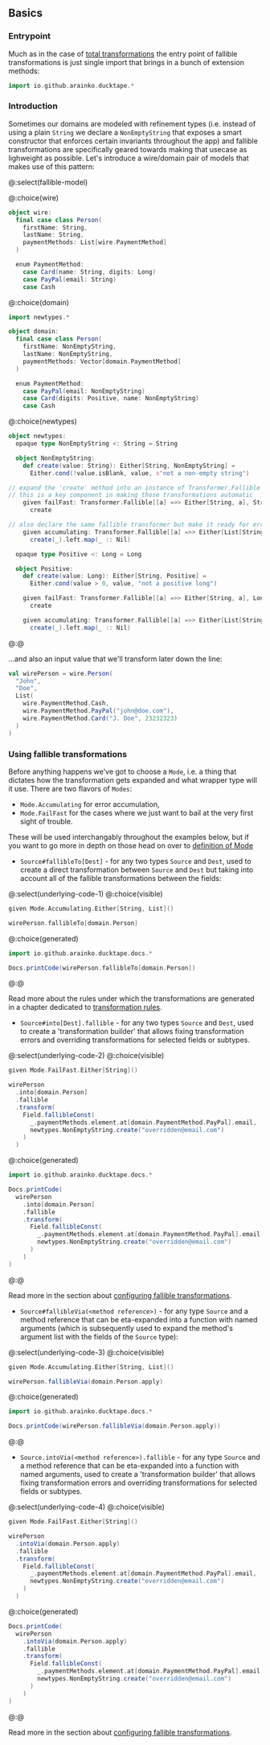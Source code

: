 ## Basics

### Entrypoint

Much as in the case of [total transformations](../total_transformations/basics.md) the entry point of fallible transformations is just single import that brings in a bunch of extension methods:

```scala mdoc
import io.github.arainko.ducktape.*
```

### Introduction

Sometimes our domains are modeled with refinement types (i.e. instead of using a plain `String` we declare a `NonEmptyString` that exposes a smart constructor that enforces certain invariants throughout the app) and fallible transformations are specifically geared towards making that usecase as lighweight as possible. Let's introduce a wire/domain pair of models that makes use of this pattern:

@:select(fallible-model)

@:choice(wire)
```scala mdoc
object wire:
  final case class Person(
    firstName: String,
    lastName: String,
    paymentMethods: List[wire.PaymentMethod]
  )

  enum PaymentMethod:
    case Card(name: String, digits: Long)
    case PayPal(email: String)
    case Cash
```

@:choice(domain)
```scala mdoc
import newtypes.*

object domain:
  final case class Person(
    firstName: NonEmptyString,
    lastName: NonEmptyString,
    paymentMethods: Vector[domain.PaymentMethod]
  )

  enum PaymentMethod:
    case PayPal(email: NonEmptyString)
    case Card(digits: Positive, name: NonEmptyString)
    case Cash
```
@:choice(newtypes)
```scala mdoc
object newtypes:
  opaque type NonEmptyString <: String = String

  object NonEmptyString:
    def create(value: String): Either[String, NonEmptyString] =
      Either.cond(!value.isBlank, value, s"not a non-empty string")

// expand the 'create' method into an instance of Transformer.Fallible
// this is a key component in making those transformations automatic
    given failFast: Transformer.Fallible[[a] =>> Either[String, a], String, NonEmptyString] =
      create

// also declare the same fallible transformer but make it ready for error accumulation
    given accumulating: Transformer.Fallible[[a] =>> Either[List[String], a], String, NonEmptyString] =
      create(_).left.map(_ :: Nil)

  opaque type Positive <: Long = Long

  object Positive:
    def create(value: Long): Either[String, Positive] =
      Either.cond(value > 0, value, "not a positive long")

    given failFast: Transformer.Fallible[[a] =>> Either[String, a], Long, Positive] =
      create

    given accumulating: Transformer.Fallible[[a] =>> Either[List[String], a], Long, Positive] =
      create(_).left.map(_ :: Nil)
```
@:@

...and also an input value that we'll transform later down the line:

```scala mdoc:silent
val wirePerson = wire.Person(
  "John",
  "Doe",
  List(
    wire.PaymentMethod.Cash,
    wire.PaymentMethod.PayPal("john@doe.com"),
    wire.PaymentMethod.Card("J. Doe", 23232323)
  )
)
```

### Using fallible transformations

Before anything happens we've got to choose a `Mode`, i.e. a thing that dictates how the transformation gets expanded and what wrapper type will it use.
There are two flavors of `Modes`:
* `Mode.Accumulating` for error accumulation,
* `Mode.FailFast` for the cases where we just want to bail at the very first sight of trouble.

These will be used interchangably throughout the examples below, but if you want to go more in depth on those head on over to [definition of Mode](definition_of_transformer_fallible_and_mode.md)

* `Source#fallibleTo[Dest]` - for any two types `Source` and `Dest`, used to create a direct transformation between `Source` and `Dest` but taking into account all of the fallible transformations between the fields:

@:select(underlying-code-1)
@:choice(visible)
```scala mdoc
given Mode.Accumulating.Either[String, List]()

wirePerson.fallibleTo[domain.Person]
```
@:choice(generated)
```scala mdoc:passthrough
import io.github.arainko.ducktape.docs.*

Docs.printCode(wirePerson.fallibleTo[domain.Person])
``` 
@:@

Read more about the rules under which the transformations are generated in a chapter dedicated to [transformation rules](../transformation_rules.md).

* `Source#into[Dest].fallible` -  for any two types `Source` and `Dest`, used to create a 'transformation builder' that allows fixing transformation errors and overriding transformations for selected fields or subtypes.

@:select(underlying-code-2)
@:choice(visible)
```scala mdoc:nest
given Mode.FailFast.Either[String]()

wirePerson
  .into[domain.Person]
  .fallible
  .transform(
    Field.fallibleConst(
      _.paymentMethods.element.at[domain.PaymentMethod.PayPal].email,
      newtypes.NonEmptyString.create("overridden@email.com")
    )
  )
```
@:choice(generated)
```scala mdoc:passthrough
import io.github.arainko.ducktape.docs.*

Docs.printCode(
  wirePerson
    .into[domain.Person]
    .fallible
    .transform(
      Field.fallibleConst(
        _.paymentMethods.element.at[domain.PaymentMethod.PayPal].email,
        newtypes.NonEmptyString.create("overridden@email.com")
      )
    )
)
``` 
@:@

Read more in the section about [configuring fallible transformations](configuring_fallible_transformations.md).

* `Source#fallibleVia(<method reference>)` - for any type `Source` and a method reference that can be eta-expanded into a function with named arguments (which is subsequently used to expand the method's argument list with the fields of the `Source` type):

@:select(underlying-code-3)
@:choice(visible)
```scala mdoc:nest
given Mode.Accumulating.Either[String, List]()

wirePerson.fallibleVia(domain.Person.apply)
```
@:choice(generated)
```scala mdoc:passthrough
import io.github.arainko.ducktape.docs.*

Docs.printCode(wirePerson.fallibleVia(domain.Person.apply))
``` 
@:@

* `Source.intoVia(<method reference>).fallible` - for any type `Source` and a method reference that can be eta-expanded into a function with named arguments, used to create a 'transformation builder' that allows fixing transformation errors and overriding transformations for selected fields or subtypes.

@:select(underlying-code-4)
@:choice(visible)
```scala mdoc:nest
given Mode.FailFast.Either[String]()

wirePerson
  .intoVia(domain.Person.apply)
  .fallible
  .transform(
    Field.fallibleConst(
      _.paymentMethods.element.at[domain.PaymentMethod.PayPal].email,
      newtypes.NonEmptyString.create("overridden@email.com")
    )
  )
```

@:choice(generated)
```scala mdoc:passthrough
Docs.printCode(
  wirePerson
    .intoVia(domain.Person.apply)
    .fallible
    .transform(
      Field.fallibleConst(
        _.paymentMethods.element.at[domain.PaymentMethod.PayPal].email,
        newtypes.NonEmptyString.create("overridden@email.com")
      )
    )
)
``` 
@:@

Read more in the section about [configuring fallible transformations](configuring_fallible_transformations.md).
